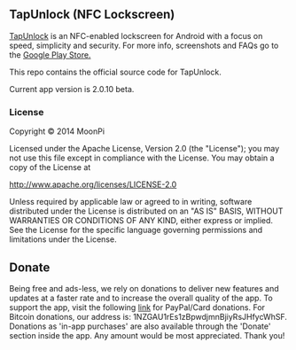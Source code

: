 ## TapUnlock (NFC Lockscreen)

[TapUnlock](https://play.google.com/store/apps/details?id=com.moonpi.tapunlock) is an NFC-enabled lockscreen for Android with a focus on speed, simplicity and security. For more info, screenshots and FAQs go to the [Google Play Store.](https://play.google.com/store/apps/details?id=com.moonpi.tapunlock)

This repo contains the official source code for TapUnlock.

Current app version is 2.0.10 beta.

### License

Copyright &copy; 2014 MoonPi

Licensed under the Apache License, Version 2.0 (the "License"); you may not use this file except in compliance with the License. You may obtain a copy of the License at

http://www.apache.org/licenses/LICENSE-2.0

Unless required by applicable law or agreed to in writing, software distributed under the License is distributed on an "AS IS" BASIS, WITHOUT WARRANTIES OR CONDITIONS OF ANY KIND, either express or implied. See the License for the specific language governing permissions and limitations under the License.

## Donate

Being free and ads-less, we rely on donations to deliver new features and updates at a faster rate and to increase the overall quality of the app. To support the app, visit the following [link](http://goo.gl/TQRlTa) for PayPal/Card donations. For Bitcoin donations, our address is: 1NZGAU1rEs1zBpwdjmnBjiyRsJHfycWhSF. Donations as 'in-app purchases' are also available through the 'Donate' section inside the app. Any amount would be most appreciated. Thank you!
